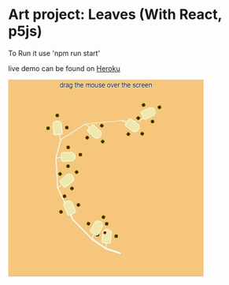 # Art project: Leaves (With React, p5js)
To Run it use 'npm run start'

live demo can be found on [Heroku](https://leaves-p5js.herokuapp.com/src/)

![screenshot of the app](assets/screenshot.jpg)